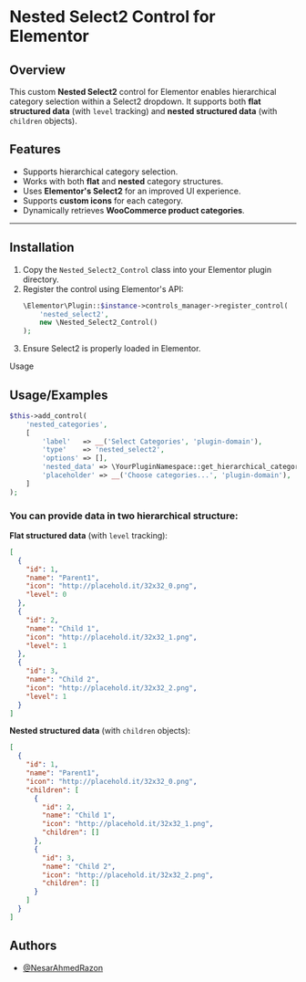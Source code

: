 # Nested Select2 Control for Elementor

## Overview

This custom **Nested Select2** control for Elementor enables hierarchical category selection within a Select2 dropdown. It supports both **flat structured data** (with `level` tracking) and **nested structured data** (with `children` objects).

## Features

- Supports hierarchical category selection.
- Works with both **flat** and **nested** category structures.
- Uses **Elementor's Select2** for an improved UI experience.
- Supports **custom icons** for each category.
- Dynamically retrieves **WooCommerce product categories**.

---

## Installation

1. Copy the `Nested_Select2_Control` class into your Elementor plugin directory.
2. Register the control using Elementor's API:
   ```php
   \Elementor\Plugin::$instance->controls_manager->register_control(
       'nested_select2',
       new \Nested_Select2_Control()
   );
   ```
3. Ensure Select2 is properly loaded in Elementor.

Usage

## Usage/Examples

```php
$this->add_control(
    'nested_categories',
    [
        'label'   => __('Select Categories', 'plugin-domain'),
        'type'    => 'nested_select2',
        'options' => [],
        'nested_data' => \YourPluginNamespace::get_hierarchical_categories(),
        'placeholder' => __('Choose categories...', 'plugin-domain'),
    ]
);
```

### You can provide data in two hierarchical structure:

**Flat structured data** (with `level` tracking):

```json
[
  {
    "id": 1,
    "name": "Parent1",
    "icon": "http://placehold.it/32x32_0.png",
    "level": 0
  },
  {
    "id": 2,
    "name": "Child 1",
    "icon": "http://placehold.it/32x32_1.png",
    "level": 1
  },
  {
    "id": 3,
    "name": "Child 2",
    "icon": "http://placehold.it/32x32_2.png",
    "level": 1
  }
]
```

**Nested structured data** (with `children` objects):

```json
[
  {
    "id": 1,
    "name": "Parent1",
    "icon": "http://placehold.it/32x32_0.png",
    "children": [
      {
        "id": 2,
        "name": "Child 1",
        "icon": "http://placehold.it/32x32_1.png",
        "children": []
      },
      {
        "id": 3,
        "name": "Child 2",
        "icon": "http://placehold.it/32x32_2.png",
        "children": []
      }
    ]
  }
]
```

## Authors

- [@NesarAhmedRazon](https://github.com/NesarAhmedRazon)
